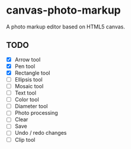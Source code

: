 # canvas-photo-markup
 
A photo markup editor based on HTML5 canvas.


## TODO

+ [x] Arrow tool
+ [x] Pen tool
+ [x] Rectangle tool
+ [ ] Ellipsis tool
+ [ ] Mosaic tool
+ [ ] Text tool
+ [ ] Color tool
+ [ ] Diameter tool
+ [ ] Photo processing
+ [ ] Clear
+ [ ] Save
+ [ ] Undo / redo changes
+ [ ] Clip tool
